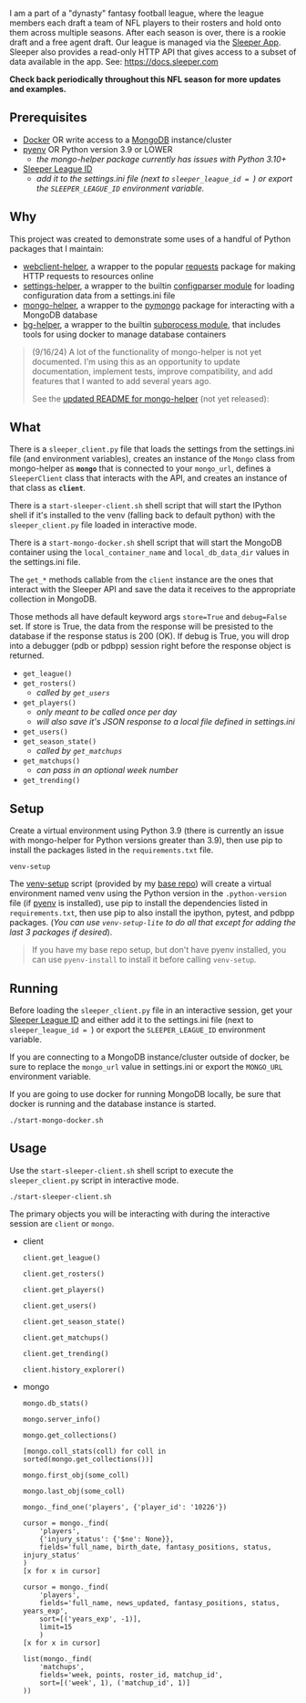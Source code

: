 I am a part of a "dynasty" fantasy football league, where the league members
each draft a team of NFL players to their rosters and hold onto them across
multiple seasons. After each season is over, there is a rookie draft and a free
agent draft. Our league is managed via the [Sleeper
App](https://sleeper.com/fantasy-football). Sleeper also provides a read-only
HTTP API that gives access to a subset of data available in the app. See:
<https://docs.sleeper.com>

**Check back periodically throughout this NFL season for more updates and
examples.**

## Prerequisites

- [Docker](https://www.docker.com) OR write access to a
  [MongoDB](https://www.mongodb.com) instance/cluster
- [pyenv](https://github.com/pyenv/pyenv) OR Python version 3.9 or LOWER
    - *the mongo-helper package currently has issues with Python 3.10+*
- [Sleeper League
  ID](https://support.sleeper.com/en/articles/4121798-how-do-i-find-my-league-id)
    - *add it to the settings.ini file (next to `sleeper_league_id = `) or export
      the `SLEEPER_LEAGUE_ID` environment variable.*

## Why

This project was created to demonstrate some uses of a handful of Python
packages that I maintain:

- [webclient-helper](https://pypi.org/project/webclient-helper), a wrapper to
  the popular [requests](https://pypi.org/project/requests) package for making
  HTTP requests to resources online
- [settings-helper](https://pypi.org/project/settings-helper), a wrapper to the
  builtin [configparser
  module](https://docs.python.org/3/library/configparser.html) for loading
  configuration data from a settings.ini file
- [mongo-helper](https://pypi.org/project/mongo-helper), a wrapper to the
  [pymongo](https://pypi.org/project/pymongo) package for interacting with a
  MongoDB database
- [bg-helper](https://pypi.org/project/bg-helper), a wrapper to the builtin
  [subprocess module](https://docs.python.org/3/library/subprocess.html), that
  includes tools for using docker to manage database containers

> (9/16/24) A lot of the functionality of mongo-helper is not yet documented. I'm
> using this as an opportunity to update documentation, implement tests, improve
> compatibility, and add features that I wanted to add several years ago.
>
> See the [updated README for mongo-helper](https://github.com/kenjyco/mongo-helper/blob/c3c82c80f756595bebebcfd66ff4d0957afd0547/README.md) (not yet released):
>

## What

There is a `sleeper_client.py` file that loads the settings from the
settings.ini file (and environment variables), creates an instance of the
`Mongo` class from mongo-helper as **`mongo`** that is connected to your
`mongo_url`, defines a `SleeperClient` class that interacts with the API, and
creates an instance of that class as **`client`**.

There is a `start-sleeper-client.sh` shell script that will start the IPython
shell if it's installed to the venv (falling back to default python) with the
`sleeper_client.py` file loaded in interactive mode.

There is a `start-mongo-docker.sh` shell script that will start the MongoDB
container using the `local_container_name` and `local_db_data_dir` values in the
settings.ini file.

The `get_*` methods callable from the `client` instance are the ones that
interact with the Sleeper API and save the data it receives to the appropriate
collection in MongoDB.

Those methods all have default keyword args `store=True` and `debug=False` set.
If store is True, the data from the response will be presisted to the database
if the response status is 200 (OK).  If debug is True, you will drop into a
debugger (pdb or pdbpp) session right before the response object is returned.

- `get_league()`
- `get_rosters()`
    - *called by `get_users`*
- `get_players()`
    - *only meant to be called once per day*
    - *will also save it's JSON response to a local file defined in settings.ini*
- `get_users()`
- `get_season_state()`
    - *called by `get_matchups`*
- `get_matchups()`
    - *can pass in an optional week number*
- `get_trending()`

## Setup

Create a virtual environment using Python 3.9 (there is currently an issue with
mongo-helper for Python versions greater than 3.9), then use pip to install the
packages listed in the `requirements.txt` file.

```
venv-setup
```

The [venv-setup](https://github.com/kenjyco/base/blob/master/bin/venv-setup)
script (provided by my [base repo](https://github.com/kenjyco/base)) will create
a virtual environment named venv using the Python version in the
`.python-version` file (if [pyenv](https://github.com/pyenv/pyenv) is
installed), use pip to install the dependencies listed in
`requirements.txt`, then use pip to also install the ipython, pytest, and pdbpp
packages. (*You can use `venv-setup-lite` to do all that except for adding the
last 3 packages if desired*).

> If you have my base repo setup, but don't have pyenv installed, you can use
> `pyenv-install` to install it before calling `venv-setup`.

## Running

Before loading the `sleeper_client.py` file in an interactive session, get your
[Sleeper League
ID](https://support.sleeper.com/en/articles/4121798-how-do-i-find-my-league-id)
and either add it to the settings.ini file (next to `sleeper_league_id = `) or
export the `SLEEPER_LEAGUE_ID` environment variable.

If you are connecting to a MongoDB instance/cluster outside of docker, be sure
to replace the `mongo_url` value in settings.ini or export the `MONGO_URL`
environment variable.

If you are going to use docker for running MongoDB locally, be sure that docker
is running and the database instance is started.

```
./start-mongo-docker.sh
```

## Usage

Use the `start-sleeper-client.sh` shell script to execute the
`sleeper_client.py` script in interactive mode.

```
./start-sleeper-client.sh
```

The primary objects you will be interacting with during the interactive session
are `client` or `mongo`.


- client

    ```
    client.get_league()

    client.get_rosters()

    client.get_players()

    client.get_users()

    client.get_season_state()

    client.get_matchups()

    client.get_trending()

    client.history_explorer()
    ```

- mongo

    ```
    mongo.db_stats()

    mongo.server_info()

    mongo.get_collections()

    [mongo.coll_stats(coll) for coll in sorted(mongo.get_collections())]

    mongo.first_obj(some_coll)

    mongo.last_obj(some_coll)

    mongo._find_one('players', {'player_id': '10226'})

    cursor = mongo._find(
        'players',
        {'injury_status': {'$ne': None}},
        fields='full_name, birth_date, fantasy_positions, status, injury_status'
    )
    [x for x in cursor]

    cursor = mongo._find(
        'players',
        fields='full_name, news_updated, fantasy_positions, status, years_exp',
        sort=[('years_exp', -1)],
        limit=15
        )
    [x for x in cursor]

    list(mongo._find(
        'matchups',
        fields='week, points, roster_id, matchup_id',
        sort=[('week', 1), ('matchup_id', 1)]
    ))
    ```
